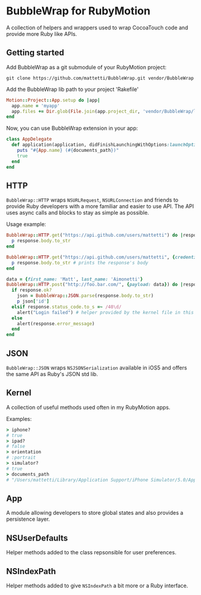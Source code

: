 # BubbleWrap for RubyMotion

A collection of helpers and wrappers used to wrap CocoaTouch code and provide more Ruby like APIs.

## Getting started

Add BubbleWrap as a git submodule of your RubyMotion project:

    git clone https://github.com/mattetti/BubbleWrap.git vendor/BubbleWrap

Add the BubbleWrap lib path to your project 'Rakefile'

```ruby
Motion::Project::App.setup do |app|
  app.name = 'myapp'
  app.files += Dir.glob(File.join(app.project_dir, 'vendor/BubbleWrap/lib/**/*.rb'))
end
```

Now, you can use BubbleWrap extension in your app:

```ruby
class AppDelegate
  def application(application, didFinishLaunchingWithOptions:launchOptions)
    puts "#{App.name} (#{documents_path})"
    true
  end
end
```

## HTTP

`BubbleWrap::HTTP` wraps `NSURLRequest`, `NSURLConnection` and friends to provide Ruby developers with a more familiar and easier to use API.
The API uses async calls and blocks to stay as simple as possible.

Usage example:

```ruby
BubbleWrap::HTTP.get("https://api.github.com/users/mattetti") do |response|
  p response.body.to_str
end
```

```ruby
BubbleWrap::HTTP.get("https://api.github.com/users/mattetti", {credentials: {username: 'matt', password: 'aimonetti'}}) do |response|
  p response.body.to_str # prints the response's body
end
```

```ruby
data = {first_name: 'Matt', last_name: 'Aimonetti'}
BubbleWrap::HTTP.post("http://foo.bar.com/", {payload: data}) do |response|
  if response.ok?
    json = BubbleWrap::JSON.parse(response.body.to_str)
    p json['id']
  elsif response.status_code.to_s =~ /40\d/
    alert("Login failed") # helper provided by the kernel file in this repo.
  else
    alert(response.error_message)
  end
end
```

## JSON

`BubbleWrap::JSON` wraps `NSJSONSerialization` available in iOS5 and offers the same API as Ruby's JSON std lib.

## Kernel

A collection of useful methods used often in my RubyMotion apps.

Examples:
```ruby
> iphone?
# true
> ipad?
# false
> orientation
# :portrait
> simulator?
# true
> documents_path
# "/Users/mattetti/Library/Application Support/iPhone Simulator/5.0/Applications/EEC6454E-1816-451E-BB9A-EE18222E1A8F/Documents"
```

## App

A module allowing developers to store global states and also provides a
persistence layer.

## NSUserDefaults

Helper methods added to the class repsonsible for user preferences.

## NSIndexPath

Helper methods added to give `NSIndexPath` a bit more or a Ruby
interface.
